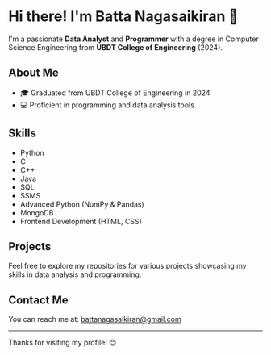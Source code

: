 # Hi there! I'm Batta Nagasaikiran 👋

I'm a passionate **Data Analyst** and **Programmer** with a degree in Computer Science Engineering from **UBDT College of Engineering** (2024).

## About Me

- 🎓 Graduated from UBDT College of Engineering in 2024.
- 💻 Proficient in programming and data analysis tools.

## Skills

- Python
- C
- C++
- Java
- SQL
- SSMS
- Advanced Python (NumPy & Pandas)
- MongoDB
- Frontend Development (HTML, CSS)

## Projects

Feel free to explore my repositories for various projects showcasing my skills in data analysis and programming.

## Contact Me

You can reach me at: [battanagasaikiran@gmail.com](mailto:battanagasaikiran@gmail.com)

---

Thanks for visiting my profile! 😊

